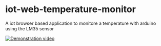 # iot-web-temperature-monitor
A iot browser based application to monitore a temperature with arduino using the LM35 sensor 


[![Demonstration video](http://imgur.com/OBBINLc)](https://www.youtube.com/watch?v=X-9PuB2wYoU "Demonstration video")
